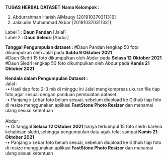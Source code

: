 **TUGAS HERBAL DATASET**
**Nama Kelompok :** 
1.	Abdurrahman Harish AlMauqy [201910370311316]
2.	Jalaludin Muhammad Akbar   [201910370311331] <br />

Label 1 : **Daun Pandan**  [Jalal] <br />
Label 2 : **Daun Seledri** [Abdur] <br />

**Tanggal Pengumpulan dataset :**
#Daun Pandan lengkap 50 foto dikumpulkan oleh Jalal pada __Sabtu 9 Oktober 2021__ <br />
#Daun Sledri 15 foto dikumpulkan oleh Abdur pada __Selasa 12 Oktober 2021__ <br />
#Daun Sledri lengkap 50 foto dikumpulkan oleh Abdur pada __Kamis 21 Oktober 2021__ <br />

**Kendala dalam Pengumpulan Dataset :** <br />
Jalal :  <br />
-•  Hasil tiap foto 2-3 mb di minggu ini Jalal mengkompress ukuran file tiap foto,agar sesuai dengan panduan pembuatan dataset <br />
-•  Panjang x Lebar foto belum sesuai, sebelum diupload ke Github tiap foto di resize menggunakan aplikasi __FastStone Photo Resizer__ dan menamai ulang sesuai ketentuan
 <br />        
Abdur :  <br />
-•  Di tanggal __Selasa 12 Oktober 2021__ hanya terkumpul 15 foto sledri karena kehabisan sledri,sehingga pengumpulan data agak telat sampai __Kamis 21 Oktober 2021__ <br />
-•  Panjang x Lebar foto belum sesuai, sebelum diupload ke Github tiap foto di resize menggunakan aplikasi __FastStone Photo Resizer__ dan menamai ulang sesuai ketentuan <br />
        
